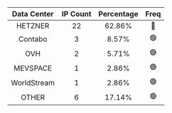 | Data Center | IP Count | Percentage | Freq |
|:------------:|:--------:|:-----------:|:-----:|
| HETZNER | 22 | 62.86% | 🔴 |
| Contabo | 3 | 8.57% | 🟢 |
| OVH | 2 | 5.71% | 🟢 |
| MEVSPACE | 1 | 2.86% | 🟢 |
| WorldStream | 1 | 2.86% | 🟢 |
| OTHER | 6 | 17.14% | 🟢 |